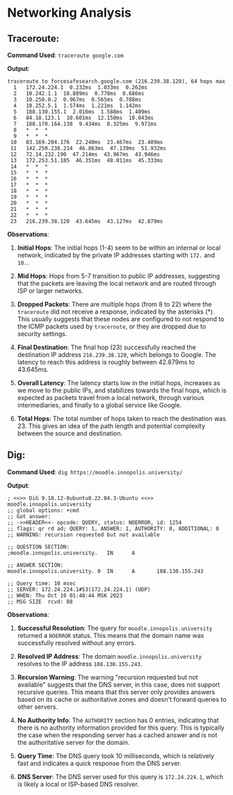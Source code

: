 # Networking Analysis

## Traceroute:

**Command Used**: `traceroute google.com`

**Output**:
```
traceroute to forcesafesearch.google.com (216.239.38.120), 64 hops max
  1   172.24.224.1  0.232ms  1.033ms  0.262ms 
  2   10.242.1.1  10.889ms  0.778ms  0.686ms
  3   10.250.0.2  0.967ms  0.565ms  0.788ms 
  4   10.252.5.1  1.574ms  1.221ms  1.142ms
  5   188.130.155.1  2.016ms  1.588ms  1.409ms
  6   84.18.123.1  10.601ms  12.150ms  10.043ms 
  7   188.170.164.138  9.434ms  8.325ms  9.971ms 
  8   *  *  * 
  9   *  *  * 
 10   83.169.204.176  22.240ms  23.467ms  23.409ms 
 11   142.250.238.214  46.863ms  47.139ms  51.932ms 
 12   72.14.232.190  47.214ms  43.967ms  43.946ms 
 13   172.253.51.185  46.351ms  48.011ms  45.333ms 
 14   *  *  * 
 15   *  *  * 
 16   *  *  * 
 17   *  *  * 
 18   *  *  * 
 19   *  *  * 
 20   *  *  * 
 21   *  *  * 
 22   *  *  * 
 23   216.239.38.120  43.645ms  43.127ms  42.879ms 
```

**Observations**: 
1. **Initial Hops**: The initial hops (1-4) seem to be within an internal or local network, indicated by the private IP addresses starting with `172.` and `10.`.
   
2. **Mid Hops**: Hops from 5-7 transition to public IP addresses, suggesting that the packets are leaving the local network and are routed through ISP or larger networks.
   
3. **Dropped Packets**: There are multiple hops (from 8 to 22) where the `traceroute` did not receive a response, indicated by the asterisks (*). This usually suggests that these nodes are configured to not respond to the ICMP packets used by `traceroute`, or they are dropped due to security settings.

4. **Final Destination**: The final hop (23) successfully reached the destination IP address `216.239.38.120`, which belongs to Google. The latency to reach this address is roughly between 42.879ms to 43.645ms.

5. **Overall Latency**: The latency starts low in the initial hops, increases as we move to the public IPs, and stabilizes towards the final hops, which is expected as packets travel from a local network, through various intermediaries, and finally to a global service like Google.

6. **Total Hops**: The total number of hops taken to reach the destination was 23. This gives an idea of the path length and potential complexity between the source and destination.


## Dig:

**Command Used**: `dig https://moodle.innopolis.university/`

**Output**:
```
; <<>> DiG 9.18.12-0ubuntu0.22.04.3-Ubuntu <<>> moodle.innopolis.university
;; global options: +cmd
;; Got answer:
;; ->>HEADER<<- opcode: QUERY, status: NOERROR, id: 1254
;; flags: qr rd ad; QUERY: 1, ANSWER: 1, AUTHORITY: 0, ADDITIONAL: 0
;; WARNING: recursion requested but not available

;; QUESTION SECTION:
;moodle.innopolis.university.   IN      A

;; ANSWER SECTION:
moodle.innopolis.university. 0  IN      A       188.130.155.243

;; Query time: 10 msec
;; SERVER: 172.24.224.1#53(172.24.224.1) (UDP)
;; WHEN: Thu Oct 19 01:48:44 MSK 2023
;; MSG SIZE  rcvd: 88
```

**Observations**:

1. **Successful Resolution**: The query for `moodle.innopolis.university` returned a `NOERROR` status. This means that the domain name was successfully resolved without any errors.

2. **Resolved IP Address**: The domain `moodle.innopolis.university` resolves to the IP address `188.130.155.243`.

3. **Recursion Warning**: The warning "recursion requested but not available" suggests that the DNS server, in this case, does not support recursive queries. This means that this server only provides answers based on its cache or authoritative zones and doesn't forward queries to other servers.

4. **No Authority Info**: The `AUTHORITY` section has 0 entries, indicating that there is no authority information provided for this query. This is typically the case when the responding server has a cached answer and is not the authoritative server for the domain.

5. **Query Time**: The DNS query took 10 milliseconds, which is relatively fast and indicates a quick response from the DNS server.

6. **DNS Server**: The DNS server used for this query is `172.24.224.1`, which is likely a local or ISP-based DNS resolver.